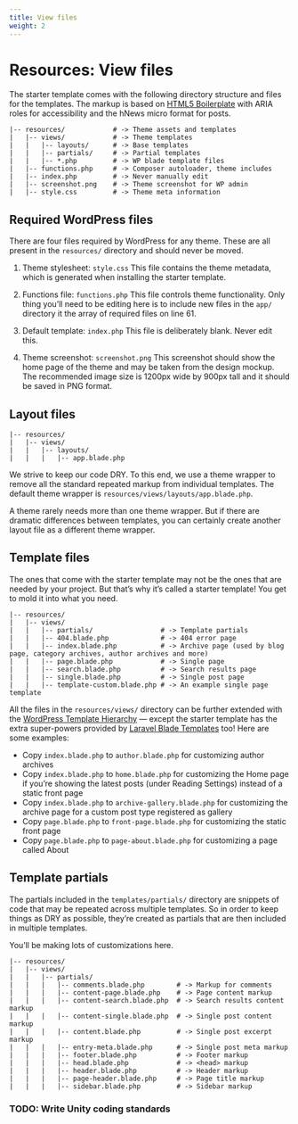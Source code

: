 ```yaml
---
title: View files
weight: 2
---
```


# Resources: View files
The starter template comes with the following directory structure and files for the templates. The markup is based on [HTML5 Boilerplate](http://html5boilerplate.com/) with ARIA roles for accessibility and the hNews micro format for posts.

```
|-- resources/            # -> Theme assets and templates
|   |-- views/            # -> Theme templates
|   |   |-- layouts/      # -> Base templates
|   |   |-- partials/     # -> Partial templates
|   |   |-- *.php         # -> WP blade template files
|   |-- functions.php     # -> Composer autoloader, theme includes
|   |-- index.php         # -> Never manually edit
|   |-- screenshot.png    # -> Theme screenshot for WP admin
|   |-- style.css         # -> Theme meta information
```

## Required WordPress files
There are four files required by WordPress for any theme. These are all present in the `resources/` directory and should never be moved.

1. Theme stylesheet: `style.css`
This file contains the theme metadata, which is generated when installing the starter template.

2. Functions file: `functions.php`
This file controls theme functionality. Only thing you’ll need to be editing here is to include new files in the `app/` directory it the array of required files on line 61.

3. Default template: `index.php`
This file is deliberately blank. Never edit this.

4. Theme screenshot: `screenshot.png`
This screenshot should show the home page of the theme and may be taken from the design mockup. The recommended image size is 1200px wide by 900px tall and it should be saved in PNG format.

## Layout files
```
|-- resources/
|   |-- views/
|   |   |-- layouts/
|   |   |   |-- app.blade.php
```

We strive to keep our code DRY. To this end, we use a theme wrapper to remove all the standard repeated markup from individual templates. The default theme wrapper is `resources/views/layouts/app.blade.php`.

A theme rarely needs more than one theme wrapper. But if there are dramatic differences between templates, you can certainly create another layout file as a different theme wrapper.

## Template files
The ones that come with the starter template may not be the ones that are needed by your project. But that’s why it’s called a starter template! You get to mold it into what you need.

```
|-- resources/
|   |-- views/
|   |   |-- partials/                 # -> Template partials
|   |   |-- 404.blade.php             # -> 404 error page
|   |   |-- index.blade.php           # -> Archive page (used by blog page, category archives, author archives and more)
|   |   |-- page.blade.php            # -> Single page
|   |   |-- search.blade.php          # -> Search results page
|   |   |-- single.blade.php          # -> Single post page
|   |   |-- template-custom.blade.php # -> An example single page template
```

All the files in the `resources/views/` directory can be further extended with the [WordPress Template Hierarchy](http://codex.wordpress.org/Template_Hierarchy) — except the starter template has the extra super-powers provided by [Laravel Blade Templates](https://laravel.com/docs/5.5/blade) too! Here are some examples:

* Copy `index.blade.php` to `author.blade.php` for customizing author archives
* Copy `index.blade.php` to `home.blade.php` for customizing the Home page if you’re showing the latest posts (under Reading Settings) instead of a static front page
* Copy `index.blade.php` to `archive-gallery.blade.php` for customizing the archive page for a custom post type registered as gallery
* Copy `page.blade.php` to `front-page.blade.php` for customizing the static front page
* Copy `page.blade.php` to `page-about.blade.php` for customizing a page called About

## Template partials
The partials included in the `templates/partials/` directory are snippets of code that may be repeated across multiple templates. So in order to keep things as DRY as possible, they’re created as partials that are then included in multiple templates.

You’ll be making lots of customizations here.

```
|-- resources/
|   |-- views/
|   |   |-- partials/
|   |   |   |-- comments.blade.php        # -> Markup for comments
|   |   |   |-- content-page.blade.php    # -> Page content markup
|   |   |   |-- content-search.blade.php  # -> Search results content markup
|   |   |   |-- content-single.blade.php  # -> Single post content markup
|   |   |   |-- content.blade.php         # -> Single post excerpt markup
|   |   |   |-- entry-meta.blade.php      # -> Single post meta markup
|   |   |   |-- footer.blade.php          # -> Footer markup
|   |   |   |-- head.blade.php            # -> <head> markup
|   |   |   |-- header.blade.php          # -> Header markup
|   |   |   |-- page-header.blade.php     # -> Page title markup
|   |   |   |-- sidebar.blade.php         # -> Sidebar markup
```

### TODO: Write Unity coding standards
